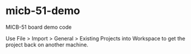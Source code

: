 # micb-51-demo
MICB-51 board demo code

Use File > Import > General > Existing Projects into Workspace to get the project back on another machine.
